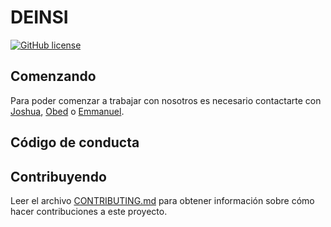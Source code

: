 # DEINSI

[![GitHub license](https://img.shields.io/badge/license-MIT-blue.svg)](https://github.com/DEINSI/blob/master/LICENSE)

## Comenzando

Para poder comenzar a trabajar con nosotros es necesario contactarte con [Joshua](https://github.com/JoshuaDeinsi), [Obed](https://github.com/SupaStar) o [Emmanuel](https://github.com/Byteshot).

## Código de conducta


## Contribuyendo

Leer el archivo [CONTRIBUTING.md](CONTRIBUTING.md) para obtener información sobre cómo hacer contribuciones a este proyecto.
